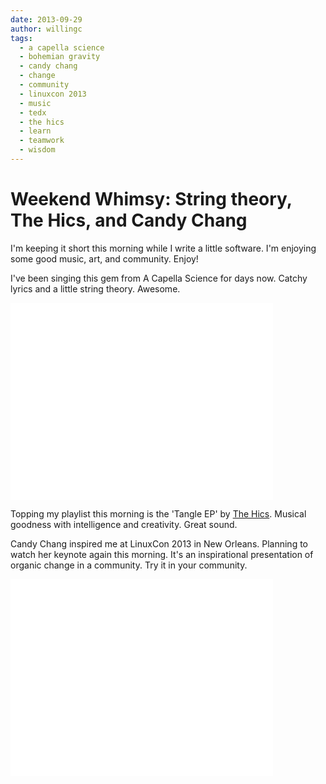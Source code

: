 ```yaml
---
date: 2013-09-29
author: willingc
tags:
  - a capella science
  - bohemian gravity
  - candy chang
  - change
  - community
  - linuxcon 2013
  - music
  - tedx
  - the hics
  - learn
  - teamwork
  - wisdom
---
```


# Weekend Whimsy: String theory, The Hics, and Candy Chang

I'm keeping it short this morning while I write a little software. I'm enjoying some good music, art, and community. Enjoy!
<!-- more -->
I've been singing this gem from A Capella Science for days now. Catchy lyrics and a little string theory. Awesome.

<iframe src="//www.youtube.com/embed/2rjbtsX7twc" height="315" width="420" allowfullscreen="" frameborder="0"></iframe>

Topping my playlist this morning is the 'Tangle EP' by [The Hics](http://thehics.com/). Musical goodness with intelligence and creativity. Great sound.

Candy Chang inspired me at LinuxCon 2013 in New Orleans. Planning to watch her keynote again this morning. It's an inspirational presentation of organic change in a community. Try it in your community.

<iframe src="//www.youtube.com/embed/w5cVr09VQEE" height="315" width="420" allowfullscreen="" frameborder="0"></iframe>
